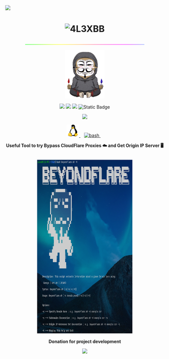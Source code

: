 <a href="https://visitcount.itsvg.in">
  <img src="https://visitcount.itsvg.in/api?id=BeyondFlare&label=Visitors&color=2&icon=6&pretty=true" />
</a>

<div align="center">

  <h1><img width="80%" src="https://readme-typing-svg.herokuapp.com?font=Nabla&size=30&duration=2500&pause=999&color=9431F7&center=true&vCenter=true&random=true&width=438&lines=BeyondFlare+Bypasser+is+here!" alt="4L3XBB" /></h1>

  <img height="5px" width="75%" src="images/line-rainbow.gif" /><br>
  
  <a href="https://github.com/4l3xBB"><img width="25%" src="./images/4l3xBBwb.gif" alt="4L3XBB"/></a><br/>
  
  <a href="https://www.linux.org"><img src="https://img.shields.io/badge/OS-Linux-yellow?style=flat&logo=linux" /></a>
  <a href="https://ubuntu.com/"><img src="https://img.shields.io/badge/Distro-Ubuntu-orange?style=flat&logo=ubuntu" /></a>
  <a href="https://www.cloudflare.com/"><img src="https://img.shields.io/badge/Web%20Application%20Firewall-CloudFlare-orange?style=flat&logo=cloudflare" /></a>
<img alt="Static Badge" src="https://img.shields.io/badge/BeyondFlare-InfoSec%20Tool-purple?logo=codechef&labelColor=grey&color=purple"><br>
  
  <a href="https://github.com/4l3xBB"><img src="https://img.shields.io/github/followers/4l3xBB?label=Github&style=social" /></a>
  <br />

  <a href="https://www.linux.org/" target="_blank" rel="noreferrer"> <img src="https://raw.githubusercontent.com/devicons/devicon/master/icons/linux/linux-original.svg" alt="linux" width="40" height="40"/> </a> &nbsp;&nbsp;
  <a href="https://www.gnu.org/software/bash/" target="_blank" rel="noreferrer"> <img src="https://www.vectorlogo.zone/logos/gnu_bash/gnu_bash-icon.svg" alt="bash" width="40" height="40"/> </a> &nbsp;&nbsp;<br>

  <p><b>Useful Tool to try Bypass CloudFlare Proxies ☁️ and Get Origin IP Server 🖥️<b></p><br>
  
  <img width="60%" height="550px" src="./images/beyondflare_bash.png" alt="BeyondFlare">
  
  <br/>
  
  <p width="20px"><b>Donation for project development</p></b>
   <a href="https://www.buymeacoffee.com/4l3xBB"><img src="https://img.buymeacoffee.com/button-api/?text=Buy me a coffee&emoji=&slug=4l3xBB&button_colour=FF5F5F&font_colour=ffffff&font_family=Cookie&outline_colour=000000&coffee_colour=FFDD00" /></a><br />
    
</div>
